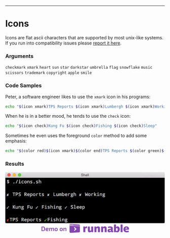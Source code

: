 <hr>
<a name="Icons"></a>

# Icons
Icons are flat ascii characters that are supported by most unix-like systems.  If you run into compatibility issues please [report it here](https://github.com/MaxCDN/shml/issues).

### Arguments

`checkmark` `xmark` `heart` `sun` `star`
`darkstar` `umbrella` `flag` `snowflake` `music`
`scissors` `trademark` `copyright` `apple` `smile`

### Code Samples

Peter, a software engineer likes to use the `xmark` icon in his programs:

```bash
echo "$(icon xmark)TPS Reports $(icon xmark)Lumbergh $(icon xmark)Working"
```

When he is in a better mood, he tends to use the `check` icon:

```bash
echo "$(icon check)Kung Fu $(icon check)Fishing $(icon check)Sleep"
```

Sometimes he even uses the foreground `color` method to add some emphasis:

```bash
echo "$(color red)$(icon xmark)$(color end)TPS Reports $(color green)$(icon check)$(color end)Fishing"
```

### Results
<center>
<img src="../public/images/icons-demo.png">
</center>
<center><a href="http://code.runnable.com/Viu2IIDNOkszAHQg/shml-icons-for-shell-and-bash" target="_blank"><img src="../public/images/demo-on-runnable.png" border="0"></a></center>

